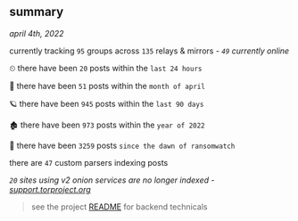 
## summary
_april 4th, 2022_

currently tracking `95` groups across `135` relays & mirrors - _`49` currently online_

⏲ there have been `20` posts within the `last 24 hours`

🦈 there have been `51` posts within the `month of april`

🪐 there have been `945` posts within the `last 90 days`

🏚 there have been `973` posts within the `year of 2022`

🦕 there have been `3259` posts `since the dawn of ransomwatch`

there are `47` custom parsers indexing posts

_`20` sites using v2 onion services are no longer indexed - [support.torproject.org](https://support.torproject.org/onionservices/v2-deprecation/)_

> see the project [README](https://github.com/thetanz/ransomwatch#ransomwatch--) for backend technicals

